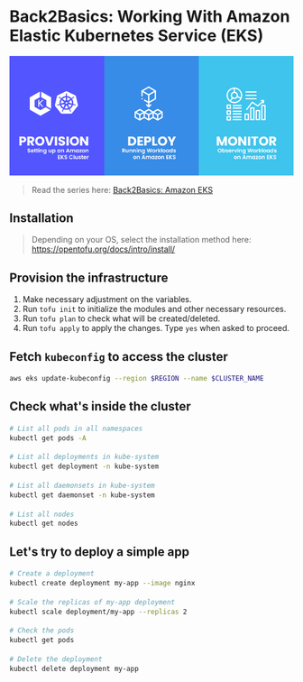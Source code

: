 # Back2Basics: Working With Amazon Elastic Kubernetes Service (EKS)

![Back2Basics: Working With Amazon EKS](https://raw.githubusercontent.com/romarcablao/back2basics-working-with-amazon-eks/main/docs/back2basics-eks-banner.jpg)

> Read the series here: [Back2Basics: Amazon EKS](https://dev.to/romarcablao/series/27819)

## Installation
> Depending on your OS, select the installation method here: https://opentofu.org/docs/intro/install/

## Provision the infrastructure
1. Make necessary adjustment on the variables.
2. Run `tofu init` to initialize the modules and other necessary resources.
3. Run `tofu plan` to check what will be created/deleted.
4. Run `tofu apply` to apply the changes. Type `yes` when asked to proceed.

## Fetch `kubeconfig` to access the cluster
```bash
aws eks update-kubeconfig --region $REGION --name $CLUSTER_NAME
```

## Check what's inside the cluster
```bash
# List all pods in all namespaces
kubectl get pods -A

# List all deployments in kube-system
kubectl get deployment -n kube-system

# List all daemonsets in kube-system
kubectl get daemonset -n kube-system

# List all nodes
kubectl get nodes
```

## Let's try to deploy a simple app
```bash
# Create a deployment
kubectl create deployment my-app --image nginx

# Scale the replicas of my-app deployment
kubectl scale deployment/my-app --replicas 2

# Check the pods
kubectl get pods

# Delete the deployment
kubectl delete deployment my-app
```

